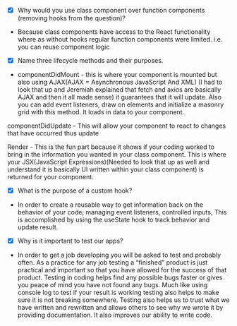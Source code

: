 - [X] Why would you use class component over function components (removing hooks from the question)?

* Because class components have access to the React functionality where as without hooks regular function components were limited.
 i.e. you can reuse component logic 

- [X] Name three lifecycle methods and their purposes.

* componentDidMount - this is where your component is mounted but also using AJAX(AJAX = Asynchronous JavaScript And XML)
(I had to look that up and Jeremiah explained that fetch and axios are basically AJAX and then it all made sense)
 it guarantees that it will update. Also you can add event listeners, draw on elements and initialize a masonry grid with this method. It loads in data to your component.

componentDidUpdate - This will allow your component to react to changes that have occurred thus update

Render - This is the fun part because it shows if your coding worked to bring in the information you wanted in your class component. This is where your JSX(JavaScript Expressions)(Needed to look that up as well and understand it is basically UI written within your class component) is returned for your component.


- [X] What is the purpose of a custom hook?

* In order to create a reusable way to get information back on the behavior of your code; managing event listeners, controlled inputs, 
This is accomplished by using the useState hook to track behavior and update result.


- [X] Why is it important to test our apps?

*  In order to get a job developing you will be asked to test and probably often. As a practice for any job testing a “finished” product is just practical and important so that you have allowed for the success of that product. Testing in coding helps find any possible bugs faster or gives you peace of mind you have not found any bugs. Much like using console log to test if your result is working testing also helps to make sure it is not breaking somewhere. Testing also helps us to trust what we have written and rewritten and allows others to see why we wrote it by providing documentation. It also improves our ability to write code.
